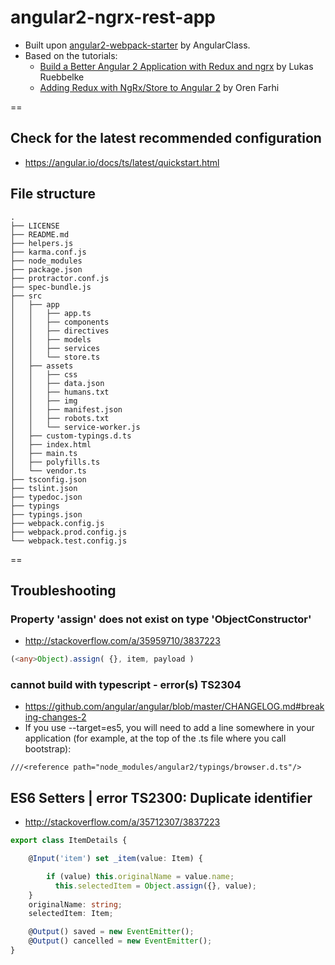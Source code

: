 # angular2-ngrx-rest-app

- Built upon [angular2-webpack-starter](https://github.com/AngularClass/angular2-webpack-starter) by AngularClass.
- Based on the tutorials:
    + [Build a Better Angular 2 Application with Redux and ngrx](http://onehungrymind.com/build-better-angular-2-application-redux-ngrx/)
    by Lukas Ruebbelke
    + [Adding Redux with NgRx/Store to Angular 2](http://orizens.com/wp/topics/adding-redux-with-ngrxstore-to-angular-2-part-1/) by Oren Farhi

==

## Check for the latest recommended configuration
- https://angular.io/docs/ts/latest/quickstart.html

## File structure

```shell
.
├── LICENSE
├── README.md
├── helpers.js
├── karma.conf.js
├── node_modules
├── package.json
├── protractor.conf.js
├── spec-bundle.js
├── src
│   ├── app
│   │   ├── app.ts
│   │   ├── components
│   │   ├── directives
│   │   ├── models
│   │   ├── services
│   │   └── store.ts
│   ├── assets
│   │   ├── css
│   │   ├── data.json
│   │   ├── humans.txt
│   │   ├── img
│   │   ├── manifest.json
│   │   ├── robots.txt
│   │   └── service-worker.js
│   ├── custom-typings.d.ts
│   ├── index.html
│   ├── main.ts
│   ├── polyfills.ts
│   └── vendor.ts
├── tsconfig.json
├── tslint.json
├── typedoc.json
├── typings
├── typings.json
├── webpack.config.js
├── webpack.prod.config.js
└── webpack.test.config.js
```

==

## Troubleshooting

### Property 'assign' does not exist on type 'ObjectConstructor'
- http://stackoverflow.com/a/35959710/3837223

```ts
(<any>Object).assign( {}, item, payload )
```

### cannot build with typescript - error(s) TS2304
- https://github.com/angular/angular/blob/master/CHANGELOG.md#breaking-changes-2
- If you use --target=es5, you will need to add a line somewhere in your application (for example, at the top of the .ts file where you call bootstrap):

```
///<reference path="node_modules/angular2/typings/browser.d.ts"/>
```

## ES6 Setters | error TS2300: Duplicate identifier
- http://stackoverflow.com/a/35712307/3837223

```ts
export class ItemDetails {

    @Input('item') set _item(value: Item) {

        if (value) this.originalName = value.name;
          this.selectedItem = Object.assign({}, value);
    }
    originalName: string;
    selectedItem: Item;

    @Output() saved = new EventEmitter();
    @Output() cancelled = new EventEmitter();
}
```


 
